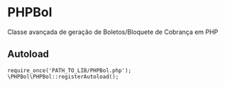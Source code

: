 # PHPBol

Classe avançada de geração de Boletos/Bloquete de Cobrança em PHP

## Autoload

    require_once('PATH_TO_LIB/PHPBol.php');
    \PHPBol\PHPBol::registerAutoload();
